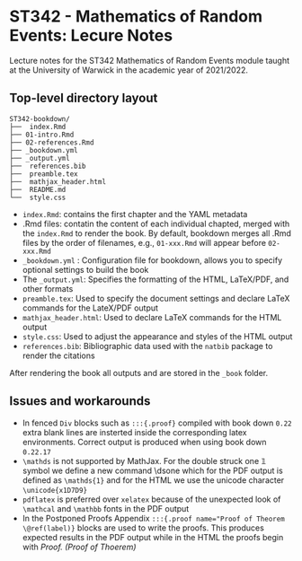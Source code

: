 # ST342 - Mathematics of Random Events: Lecure Notes

Lecture notes for the ST342 Mathematics of Random Events module taught at the University of Warwick in the academic year of 2021/2022.

## Top-level directory layout

```
ST342-bookdown/
├──  index.Rmd
├── 01-intro.Rmd
├── 02-references.Rmd
├── _bookdown.yml
├── _output.yml
├──  references.bib
├──  preamble.tex
├──  mathjax_header.html
├──  README.md
└──  style.css
```

- `index.Rmd`: contains the first chapter and the YAML metadata
- .Rmd files: contatin the content of each individual chapted, merged with the `index.Rmd` to render the book. By default, bookdown merges all .Rmd files by the order of filenames, e.g., `01-xxx.Rmd` will appear before `02-xxx.Rmd`
- `_bookdown.yml` : Configuration file for bookdown, allows you to specify optional settings to build the book
- The `_output.yml`: Specifies the formatting of the HTML, LaTeX/PDF, and other formats
- `preamble.tex`: Used to specify the document settings and declare LaTeX commands for the LateX/PDF output
- `mathjax_header.html`: Used to declare LaTeX commands for the HTML output
- `style.css`: Used to adjust the appearance and styles of the HTML output
- `references.bib`: Bibliographic data used with the `natbib` package to render the citations

After rendering the book all outputs and are stored in the `_book` folder.


## Issues and workarounds
- In fenced `Div` blocks such as `:::{.proof}` compiled with book down `0.22` extra blank lines are insterted inside the corresponding latex environments. Correct output is produced when using book down `0.22.17`
- `\mathds` is not supported by MathJax. For the double struck one 𝟙 symbol we define a new command \dsone which for the PDF output is defined as `\mathds{1}` and for the HTML we use the unicode character `\unicode{x1D7D9}`
- `pdflatex` is preferred over `xelatex` because of the unexpected look of `\mathcal` and `\mathbb` fonts in the PDF output
- In the Postponed Proofs Appendix `:::{.proof name="Proof of Theorem \@ref(label)}` blocks are used to write the proofs. This produces expected results in the PDF output while in the HTML the proofs begin with *Proof. (Proof of Thoerem)*

